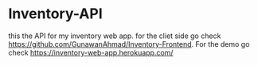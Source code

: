 # Inventory-API
this the API for my inventory web app. for the cliet side go check https://github.com/GunawanAhmad/Inventory-Frontend. For the demo go check https://inventory-web-app.herokuapp.com/
